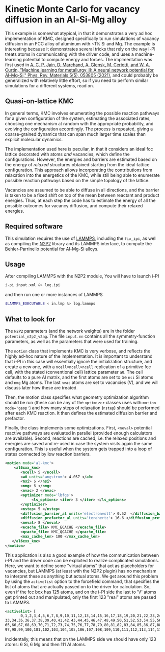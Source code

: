 Kinetic Monte Carlo for vacancy diffusion in an Al-Si-Mg alloy
==============================================================

This example is somewhat atypical, in that it demonstrates a very ad hoc implementation of 
KMC, designed specifically to run simulations of vacancy diffusion in an FCC alloy of aluminum
with ~1% Si and Mg. 
The example is interesting because it demonstrates several tricks that rely on the way i-PI treats
atoms in communicating with the driver code, and uses a machine-learning potential to compute
energy and forces. 
The implmentation was first used in 
[A. C. P. Jain, D. Marchand, A. Glensk, M. Ceriotti, and W. A. Curtin, "Machine learning for metallurgy III: A neural network potential for Al-Mg-Si," Phys. Rev. Materials 5(5), 053805 (2021)](https://doi.org/10.1103/PhysRevMaterials.5.053805), 
and could probably be generalized with relatively little effort, so if you need to perform similar
simulations for a different systems, read on. 

Quasi-on-lattice KMC
--------------------

In general terms, KMC involves enumerating the possible reaction pathways for a given configuration
of the system, estimating the associated rates, choosing one mechanism at random with the appropriate
probability, and evolving the configuration accordingly. The process is repeated, giving a coarse-grained
dynamics that can span much larger time scales than explicit molecular dynamics. 

The implementation used here is peculiar, in that it considers an ideal fcc lattice decorated with
atoms *and* vacancies, which define the configurations. However, the energies and barriers are estimated
based on the energy of *relaxed* structures obtained starting from the ideal-lattice configuration.
This approach allows incorporating the contributions from relaxation into the energetics of the KMC, while 
still being able to enumerate possible reaction pathways based on the simple topology of the lattice. 

Vacancies are assumed to be able to diffuse in all directions, and the barrier is taken to be a fixed 
shift on top of the mean between reactant and product energies. 
Thus, at each step the code has to estimate the energy of all the possible outcomes for vacancy 
diffusion, and compute their relaxed energies. 


Required software
-----------------

This simulation requires the use of [LAMMPS](https://www.lammps.org/), including the 
`fix_ipi`, as well as compiling the [N2P2](https://compphysvienna.github.io/n2p2) library
and its LAMMPS interface, to compute the Behler-Parrinello potential for Al-Mg-Si alloys. 

Usage
-----

After compiling LAMMPS with the N2P2 module, You will have to launch i-PI

```bash
i-pi input.xml &> log.ipi
```

and then run one or more instances of LAMMPS

```bash
$LAMMPS_EXECUTABLE < in.lmp &> log.lammps
```

What to look for
----------------

The `N2P2` parameters (and the network weights) are in the folder `potential_n2p2_v2ag`. 
The file `input.nn` contains all the symmetry-function parameters, as well as the parameters that 
were used for training.


The `motion` class that implements KMC is very verbose, and reflects the highly ad-hoc nature 
of the implementation. It is important to understand that i-PI in this case will essentially ignore
the initialization structure, and create a new one, with a `ncell×ncell×ncell` replication of a primitive 
fcc cell, with the stated (conventional cell) lattice parameter `a0`. The cell defaults to a pure Al
matrix, and the first atoms are set to be `nsi` Si atoms and `nmg` Mg atoms. The last `nvac` atoms are 
set to vacancies (V), and we will discuss later how these are treated. 

Then, the motion class specifies what geometry optimization algorithm should be run (these can be any 
of the `optimizer` classes uses with `motion mode='geop'`) and how many steps of relaxation (`nstep`) should be performed after each KMC reaction. It then defines the estimated diffusion barrier and prefactor.

Finally, the class implements some optimizations. First, `<neval>` potential reactive pathways are
evaluated in parallel (provided enough calculators are available). Second, reactions are cached, 
i.e. the relaxed positions and energies are saved and re-used in case the system visits again the same
configuration. This is useful when the system gets trapped into a loop of states connected by low 
reaction barriers. 

```xml
<motion mode='al-kmc'>
    <al6xxx_kmc>
       <ncell> 5 </ncell>
       <a0 units='angstrom'> 4.057 </a0>       
       <nsi> 6 </nsi>
       <nmg> 6 </nmg>
       <nvac> 2 </nvac>
       <optimizer mode='lbfgs'> 
            <ls_options> <iter> 3 </iter> </ls_options>
       </optimizer>
       <nstep> 5 </nstep>
       <diffusion_barrier_al units='electronvolt'> 0.52  </diffusion_barrier_al> <!-- Mantina2009 dHm -->
       <diffusion_prefactor_al units='terahertz'> 16.6 </diffusion_prefactor_al> <!-- Mantina2009 v*  -->
       <neval> 8 </neval>
       <ecache_file> KMC_ECACHE </ecache_file>
       <qcache_file> KMC_QCACHE </qcache_file>
       <max_cache_len> 100 </max_cache_len>   
   </al6xxx_kmc>
</motion>
```

This application is also a good example of how the communication between i-PI and the driver code can
be exploited to realize complicated simulations. Here, we want to define some "virtual atoms" that 
act as placeholders for vacancies, but LAMMPS (at least with the N2P2 plugin) has no mechanism to 
interpret these as anything but actual atoms. We get around this problem by using the 
`activelist` option to the forcefield command, that specifies the list of atoms that are
actually passed on to the driver for calculation. So, even if the fcc box has 125 atoms,
and on the i-PI side the last to 'V' atoms get printed out and manipulated, only the first
123 "real" atoms are passed to LAMMPS. 

```xml
<activelist> [
       0,1,2,3,4,5,6,7,8,9,10,11,12,13,14,15,16,17,18,19,20,21,22,23,24,25,26,27,28,29,30,31,32,
33,34,35,36,37,38,39,40,41,42,43,44,45,46,47,48,49,50,51,52,53,54,55,56,57,58,59,60,61,62,63,64,
65,66,67,68,69,70,71,72,73,74,75,76,77,78,79,80,81,82,83,84,85,86,87,88,89,90,91,92,93,94,95,96,
97,98,99,100,101,102,103,104,105,106,107,108,109,110,111,112,113,114,115,116,117,118,119,120,121,122] </activelist>
```

Incidentally, this means that on the LAMMPS side we should have only 123 atoms: 
6 Si, 6 Mg and then 111 Al atoms. 
